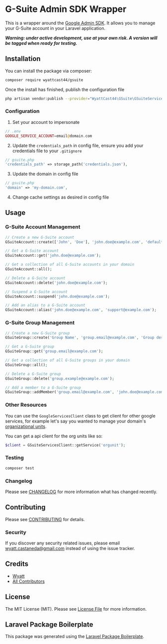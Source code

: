 # G-Suite Admin SDK Wrapper

<!-- [![Latest Version on Packagist](https://img.shields.io/packagist/v/wyattcast44/gsuite.svg?style=flat-square)](https://packagist.org/packages/wyattcast44/gsuite)
[![Build Status](https://img.shields.io/travis/wyattcast44/gsuite/master.svg?style=flat-square)](https://travis-ci.org/wyattcast44/gsuite)
[![Quality Score](https://img.shields.io/scrutinizer/g/wyattcast44/gsuite.svg?style=flat-square)](https://scrutinizer-ci.com/g/wyattcast44/gsuite)
[![Total Downloads](https://img.shields.io/packagist/dt/wyattcast44/gsuite.svg?style=flat-square)](https://packagist.org/packages/wyattcast44/gsuite) -->

This is a wrapper around the
[Google Admin SDK](https://developers.google.com/admin-sdk/). It allows you to
manage your G-Suite account in your Laravel application.

**_Warning: under active development, use at your own risk. A version will be
tagged when ready for testing._**

## Installation

You can install the package via composer:

```bash
composer require wyattcast44/gsuite
```

Once the install has finished, publish the configuration file

```bash
php artisan vendor:publish --provider="WyattCast44\GSuite\GSuiteServiceProvider" --tag="config"
```

### Configuration

1. Set your account to impersonate

```php
// .env
GOOGLE_SERVICE_ACCOUNT=email@domain.com
```

2. Update the `credentials_path` in config file, ensure you add your credentials
   file to your `.gitignore`

```php
// gsuite.php
'credentials_path' => storage_path('credentials.json'),
```

3. Update the domain in config file

```php
// gsuite.php
'domain' => 'my-domain.com',
```

4. Change cache settings as desired in config file

## Usage

### G-Suite Account Management

```php
// Create a new G-Suite account
GSuiteAccount::create(['John', 'Doe'], 'john.doe@example.com', 'default-password');

// Get a G-Suite account
GSuiteAccount::get('john.doe@example.com');

// Get a collection of all G-Suite accounts in your domain
GSuiteAccount::all();

// Delete a G-Suite account
GSuiteAccount::delete('john.doe@example.com');

// Suspend a G-Suite account
GSuiteAccount::suspend('john.doe@example.com');

// Add an alias to a G-Suite account
GSuiteAccount::alias('john.doe@example.com', 'support@example.com');
```

### G-Suite Group Management

```php
// Create a new G-Suite group
GSuiteGroup::create('Group Name', 'group.email@example.com', 'Group description');

// Get a G-Suite group
GSuiteGroup::get('group.email@example.com');

// Get a collection of all G-Suite groups in your domain
GSuiteGroup::all();

// Delete a G-Suite group
GSuiteGroup::delete('group.example@example.com');

// Add a member to a G-Suite group
GSuiteGroup::addMember('group.email@example.com', 'john.doe@example.com');
```

### Other Resources

You can use the `GoogleServicesClient` class to get client for other google services, for example let's say you wanted to manage your domain's [organizational units](https://developers.google.com/admin-sdk/directory/v1/guides/manage-org-units).

You can get a api client for the org units like so:

```php
$client = GSuiteServicesClient::getService('orgunit');
```

### Testing

```bash
composer test
```

### Changelog

Please see [CHANGELOG](CHANGELOG.md) for more information what has changed
recently.

## Contributing

Please see [CONTRIBUTING](CONTRIBUTING.md) for details.

### Security

If you discover any security related issues, please email
wyatt.castaneda@gmail.com instead of using the issue tracker.

## Credits

-   [Wyatt](https://github.com/wyattcast44)
-   [All Contributors](../../contributors)

## License

The MIT License (MIT). Please see [License File](LICENSE.md) for more
information.

## Laravel Package Boilerplate

This package was generated using the
[Laravel Package Boilerplate](https://laravelpackageboilerplate.com).
